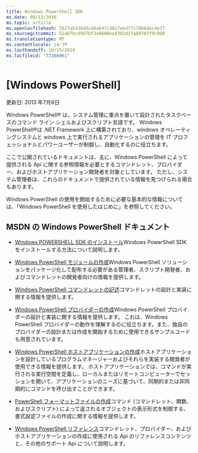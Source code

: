 ```yaml
---
title: Windows PowerShell SDK
ms.date: 09/13/2016
ms.topic: article
ms.openlocfilehash: 7627ab336ddc40ab47c3017eed77c78bbdac4e7f
ms.sourcegitcommit: 52a67bcd9d7bf3e8600ea4302d1fa8970ff9c998
ms.translationtype: MT
ms.contentlocale: ja-JP
ms.lasthandoff: 10/15/2019
ms.locfileid: "72366061"
---
```

# <a name="windows-powershell"></a>[Windows PowerShell]

更新日: 2013 年7月8日

Windows PowerShell® は、システム管理に重点を置いて設計されたタスクベースのコマンド ライン シェルおよびスクリプト言語です。 Windows PowerShell®は .NET Framework 上に構築されており、windows オペレーティングシステムと windows 上で実行されるアプリケーションの管理を IT プロフェッショナルとパワーユーザーが制御し、自動化するのに役立ちます。

ここで公開されているドキュメントは、主に、Windows PowerShell によって提供される Api に関する参照情報を必要とするコマンドレット、プロバイダー、およびホストアプリケーション開発者を対象としています。
ただし、システム管理者は、これらのドキュメントで提供されている情報を見つけられる場合もあります。

Windows PowerShell の使用を開始するために必要な基本的な情報については、「Windows PowerShell を使用したはじめに」を参照してください。

## <a name="windows-powershell-documents-on-msdn"></a>MSDN の Windows PowerShell ドキュメント

- [Windows POWERSHELL SDK のインストール](./installing-the-windows-powershell-sdk.md)Windows PowerShell SDK をインストールする方法について説明します。

- [Windows PowerShell モジュールの作成](./module/writing-a-windows-powershell-module.md)Windows PowerShell ソリューションをパッケージ化して配布する必要がある管理者、スクリプト開発者、およびコマンドレットの開発者向けの情報を提供します。

- [Windows PowerShell コマンドレットの記述](./cmdlet/writing-a-windows-powershell-cmdlet.md)コマンドレットの設計と実装に関する情報を提供します。

- [Windows PowerShell プロバイダーの作成](./provider/writing-a-windows-powershell-provider.md)Windows PowerShell プロバイダーの設計と実装に関する情報を提供します。 これは、Windows PowerShell プロバイダーの動作を理解するのに役立ちます。また、独自のプロバイダーの設計または作成を開始するために使用できるサンプルコードも用意されています。

- [Windows PowerShell ホストアプリケーションの作成](./hosting/writing-a-windows-powershell-host-application.md)ホストアプリケーションを設計しているプログラムマネージャーおよびそれらを実装する開発者が使用できる情報を提供します。 ホストアプリケーションでは、コマンドが実行される実行空間を定義し、ローカルまたはリモートコンピューターでセッションを開いて、アプリケーションのニーズに基づいて、同期的または非同期的にコマンドを呼び出すことができます。

- [PowerShell フォーマットファイルの作成](./format/writing-a-powershell-formatting-file.md)コマンド (コマンドレット、関数、およびスクリプト) によって返されるオブジェクトの表示形式を制御する、書式設定ファイルの作成に関する情報を提供します。

- [Windows PowerShell リファレンス](./windows-powershell-reference.md)コマンドレット、プロバイダー、およびホストアプリケーションの作成に使用される Api のリファレンスコンテンツと、その他のサポート Api について説明します。
